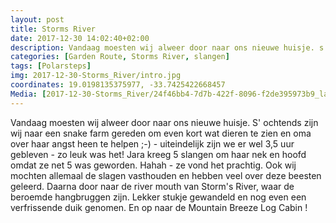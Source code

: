 ```yaml
---
layout: post
title: Storms River
date: 2017-12-30 14:02:40+02:00
description: Vandaag moesten wij alweer door naar ons nieuwe huisje. s'ochtends zijn wij naar een snake farm gereden om even kort wat dieren te zien en oma over haar angst heen te helpen ;-) - uiteindelijk zijn we er wel 3,5 uur gebleven
categories: [Garden Route, Storms River, slangen]
tags: [Polarsteps]
img: 2017-12-30-Storms_River/intro.jpg
coordinates: 19.0198135375977, -33.7425422668457
Media: [2017-12-30-Storms_River/24f46bb4-7d7b-422f-8096-f2de395973b9_large_image.jpg, 2017-12-30-Storms_River/89c7f82c-1fb9-447a-b0a6-c25a33ba4ee0_large_image.jpg, 2017-12-30-Storms_River/47a3c6b7-9635-4402-9495-01c987794fd5_large_image.jpg, 2017-12-30-Storms_River/0975cb59-aa76-45cb-977b-755c54177770_large_image.jpg, 2017-12-30-Storms_River/d901e3e9-327c-44d2-a160-095e3d90b4ea_large_image.jpg, 2017-12-30-Storms_River/83623dcd-6f2a-4cf5-b338-fe08ce8fb526_large_image.jpg, 2017-12-30-Storms_River/c261403c-4267-426d-a7b0-4db5f34b03a2_large_image.jpg, 2017-12-30-Storms_River/996b52f7-4493-4e8f-93e1-b7b7bb04062b_large_image.jpg, 2017-12-30-Storms_River/5270bb77-d918-4c70-a477-49caf0e5c4eb_large_image.jpg, 2017-12-30-Storms_River/ba608453-a52d-4057-aff7-ad1a8650dfa6_large_image.jpg, 2017-12-30-Storms_River/92583ff9-35f8-4e73-86b7-7ed4440cf442_large_image.jpg, 2017-12-30-Storms_River/14a75cd0-443a-459d-a5ac-d425c5aec8f1_large_image.jpg, 2017-12-30-Storms_River/ad790306-4e91-428f-8730-cafc76eb5712_large_image.jpg, 2017-12-30-Storms_River/f88b00d3-76f9-4198-bb3c-48b163a12dcc_large_image.jpg]
---
```

Vandaag moesten wij alweer door naar ons nieuwe huisje. S' ochtends zijn wij naar een snake farm gereden om even kort wat dieren te zien en oma over haar angst heen te helpen ;-) - uiteindelijk zijn we er wel 3,5 uur gebleven - zo leuk was het! 
Jara kreeg 5 slangen om haar nek en hoofd omdat ze net 5 was geworden. Hahah - ze vond het prachtig. Ook wij mochten allemaal de slagen vasthouden en hebben veel over deze beesten geleerd. 
Daarna door naar de river mouth van Storm's River, waar de beroemde hangbruggen zijn. Lekker stukje gewandeld en nog even een verfrissende duik genomen.  En op naar de Mountain Breeze Log Cabin ! 